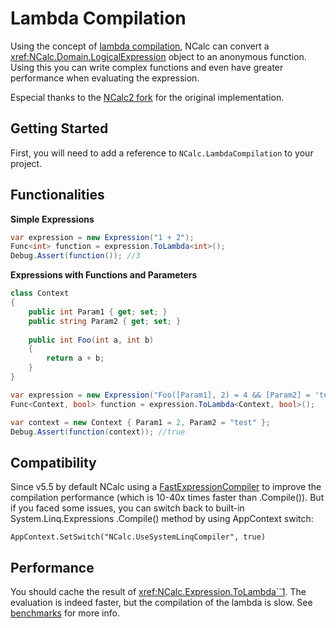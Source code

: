 ﻿# Lambda Compilation

Using the concept
of [lambda compilation](https://learn.microsoft.com/en-us/dotnet/api/system.linq.expressions.expression-1.compile?view=net-8.0),
NCalc can convert a <xref:NCalc.Domain.LogicalExpression> object to an anonymous function.
Using this you can write complex functions and even have greater performance when evaluating the expression.

Especial thanks to the [NCalc2 fork](https://github.com/sklose/NCalc2) for the original implementation.

## Getting Started
First, you will need to add a reference to `NCalc.LambdaCompilation` to your project.

## Functionalities

**Simple Expressions**

```c#
var expression = new Expression("1 + 2");
Func<int> function = expression.ToLambda<int>();
Debug.Assert(function()); //3
```

**Expressions with Functions and Parameters**

```c#
class Context
{
    public int Param1 { get; set; }
    public string Param2 { get; set; }
  
    public int Foo(int a, int b)
    {
        return a + b;
    }
}

var expression = new Expression("Foo([Param1], 2) = 4 && [Param2] = 'test'");
Func<Context, bool> function = expression.ToLambda<Context, bool>();

var context = new Context { Param1 = 2, Param2 = "test" };
Debug.Assert(function(context)); //true
```

## Compatibility
Since v5.5 by default NCalc using a [FastExpressionCompiler](https://github.com/dadhi/FastExpressionCompiler)
 to improve the compilation performance (which is 10-40x times faster than .Compile()). But if you faced some issues, you can switch back to built-in System.Linq.Expressions .Compile() method by using AppContext switch:

`AppContext.SetSwitch("NCalc.UseSystemLinqCompiler", true)` 

## Performance
You should cache the result of <xref:NCalc.Expression.ToLambda``1>. The evaluation is indeed faster, but the compilation of the lambda is slow.
See [benchmarks](benchmarks.md) for more info.